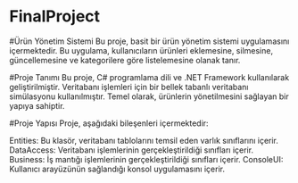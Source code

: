 # FinalProject

#Ürün Yönetim Sistemi
Bu proje, basit bir ürün yönetim sistemi uygulamasını içermektedir. Bu uygulama, kullanıcıların ürünleri eklemesine, silmesine, güncellemesine ve kategorilere göre listelemesine olanak tanır.

#Proje Tanımı
Bu proje, C# programlama dili ve .NET Framework kullanılarak geliştirilmiştir. Veritabanı işlemleri için bir bellek tabanlı veritabanı simülasyonu kullanılmıştır. Temel olarak, ürünlerin yönetilmesini sağlayan bir yapıya sahiptir.

#Proje Yapısı
Proje, aşağıdaki bileşenleri içermektedir:

Entities: Bu klasör, veritabanı tablolarını temsil eden varlık sınıflarını içerir.
DataAccess: Veritabanı işlemlerinin gerçekleştirildiği sınıfları içerir.
Business: İş mantığı işlemlerinin gerçekleştirildiği sınıfları içerir.
ConsoleUI: Kullanıcı arayüzünün sağlandığı konsol uygulamasını içerir.
